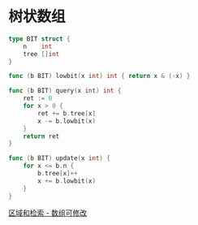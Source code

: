 # 树状数组

```go showLineNumbers
type BIT struct {
	n    int
	tree []int
}

func (b BIT) lowbit(x int) int { return x & (-x) }

func (b BIT) query(x int) int {
	ret := 0
	for x > 0 {
		ret += b.tree[x]
		x -= b.lowbit(x)
	}
	return ret
}

func (b BIT) update(x int) {
	for x <= b.n {
		b.tree[x]++
		x += b.lowbit(x)
	}
}
```

[区域和检索 - 数组可修改](https://leetcode.cn/problems/range-sum-query-mutable/solution/-by-hu-ge-8-t4rn/)
